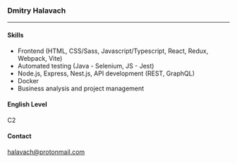 ### Dmitry Halavach

---

#### Skills

- Frontend (HTML, CSS/Sass, Javascript/Typescript, React, Redux, Webpack, Vite)
- Automated testing (Java - Selenium, JS - Jest)
- Node.js, Express, Nest.js, API development (REST, GraphQL)
- Docker
- Business analysis and project management


#### English Level

C2

#### Contact

halavach@protonmail.com
